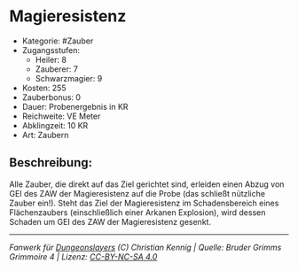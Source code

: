 # Magieresistenz  
- Kategorie: #Zauber  
- Zugangsstufen:  
  - Heiler: 8  
  - Zauberer: 7  
  - Schwarzmagier: 9  
- Kosten: 255  
- Zauberbonus: 0  
- Dauer: Probenergebnis in KR  
- Reichweite: VE Meter  
- Abklingzeit: 10 KR  
- Art: Zaubern     

## Beschreibung:
Alle Zauber, die direkt auf das Ziel gerichtet sind, erleiden einen Abzug von GEI des ZAW der Magieresistenz auf die Probe (das schließt nützliche Zauber ein!). Steht das Ziel der Magieresistenz im Schadensbereich eines Flächenzaubers (einschließlich einer Arkanen Explosion), wird dessen Schaden um GEI des ZAW der Magieresistenz gesenkt.


___
*Fanwerk für [Dungeonslayers](https://www.dungeonslayers.net/) (C) Christian Kennig | Quelle: Bruder Grimms Grimmoire 4 | Lizenz: [CC-BY-NC-SA 4.0](https://creativecommons.org/licenses/by-nc-sa/4.0/deed.de)*